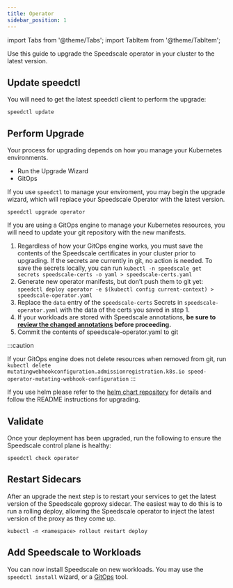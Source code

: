 ```yaml
---
title: Operator
sidebar_position: 1
---
```

import Tabs from '@theme/Tabs';
import TabItem from '@theme/TabItem';

Use this guide to upgrade the Speedscale operator in your cluster to the latest version.

## Update speedctl

You will need to get the latest speedctl client to perform the upgrade:

```
speedctl update
```

## Perform Upgrade

Your process for upgrading depends on how you manage your Kubernetes environments.

 * Run the Upgrade Wizard
 * GitOps

<Tabs>
<TabItem value="wizard" label="Wizard" default>

If you use `speedctl` to manage your enviroment, you may begin the upgrade wizard,
which will replace your Speedscale Operator with the latest version.

```shell
speedctl upgrade operator
```

</TabItem>

<TabItem value="gitops" label="GitOps">

If you are using a GitOps engine to manage your Kubernetes resources, you will need to update your git
repository with the new manifests.

1. Regardless of how your GitOps engine works, you must save the contents of
   the Speedscale certificates in your cluster prior to upgrading. If the
   secrets are currently in git, no action is needed. To save the secrets
   locally, you can run `kubectl -n speedscale get secrets speedscale-certs -o
   yaml > speedscale-certs.yaml`
1. Generate new operator manifests, but don’t push them to git yet: `speedctl
   deploy operator -e $(kubectl config current-context) >
   speedscale-operator.yaml`
1. Replace the `data` entry of the `speedscale-certs` Secrets in
   `speedscale-operator.yaml` with the data of the certs you saved in step 1.
1. If your workloads are stored with Speedscale annotations, **be sure to
   [review the changed annotations](./changed-annotations) before
   proceeding.**
1. Commit the contents of speedscale-operator.yaml to git

:::caution

   If your GitOps engine does not delete resources when removed from git, run `kubectl delete mutatingwebhookconfiguration.admissionregistration.k8s.io speed-operator-mutating-webhook-configuration`
:::

</TabItem>

<TabItem value="helm" label="Helm">

If you use helm please refer to the
[helm chart repository](https://github.com/speedscale/operator-helm)
for details and follow the README instructions for upgrading.

</TabItem>

</Tabs>

## Validate

Once your deployment has been upgraded, run the following to ensure the Speedscale control plane is healthy:

```
speedctl check operator
```

## Restart Sidecars

After an upgrade the next step is to restart your services to get the latest
version of the Speedscale goproxy sidecar.  The easiest way to do this is to
run a rolling deploy, allowing the Speedscale operator to inject the latest
version of the proxy as they come up.

```shell
kubectl -n <namespace> rollout restart deploy
```

## Add Speedscale to Workloads

You can now install Speedscale on new workloads. You may use the
`speedctl install` wizard, or a
[GitOps](../sidecar/README.md)
tool.
